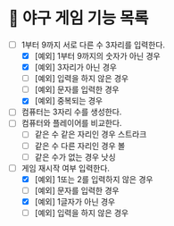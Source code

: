 # 🚀 야구 게임 기능 목록

- [ ] 1부터 9까지 서로 다른 수 3자리를 입력한다.
  - [X] [예외] 1부터 9까지의 숫자가 아닌 경우
  - [X] [예외] 3자리가 아닌 경우
  - [ ] [예외] 입력을 하지 않은 경우
  - [ ] [예외] 문자를 입력한 경우
  - [X] [예외] 중복되는 경우
- [ ] 컴퓨터는 3자리 수를 생성한다.
- [ ] 컴퓨터와 플레이어를 비교한다.
  - [ ] 같은 수 같은 자리인 경우 스트라크
  - [ ] 같은 수 다른 자리인 경우 볼
  - [ ] 같은 수가 없는 경우 낫싱
- [ ] 게임 재시작 여부 입력한다.
  - [X] [예외] 1또는 2를 입력하지 않은 경우
  - [ ] [예외] 문자를 입력한 경우
  - [X] [예외] 1글자가 아닌 경우
  - [ ] [예외] 입력을 하지 않은 경우